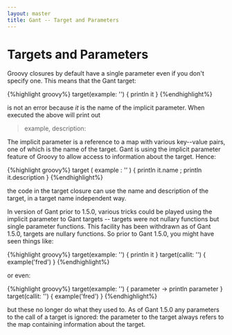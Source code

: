 ```yaml
---
layout: master
title: Gant -- Target and Parameters
---
```


# Targets and Parameters

Groovy closures by default have a single parameter even if you don't specify one.  This means that the Gant
target:

{%highlight groovy%}
target(example: '') { println it }
{%endhighlight%}

is not an error because _it_ is the name of the implicit parameter.  When executed the above will print out

> example, description:

The implicit parameter is a reference to a map with various key--value pairs, one of which is the name of
the target. Gant is using the implicit parameter feature of Groovy to allow access to information about the
target. Hence:

{%highlight groovy%}
target ( example : '' ) { println it.name ; println it.description }
{%endhighlight%}

the code in the target closure can use the name and description of the target, in a target name independent
way.

In version of Gant prior to 1.5.0, various tricks could be played using the implicit parameter to Gant
targets -- targets were not nullary functions but single parameter functions. This facility has been
withdrawn as of Gant 1.5.0, targets are nullary functions.  So prior to Gant 1.5.0, you might have seen
things like:

{%highlight groovy%}
target(example: '') { println it }
target(callit: '') { example('fred') }
{%endhighlight%}

or even:

{%highlight groovy%}
target(example: '') { parameter -> println parameter }
target(callit: '') { example('fred') }
{%endhighlight%}

but these no longer do what they used to. As of Gant 1.5.0 any parameters to the call of a target is
ignored: the parameter to the target always refers to the map containing information about the target.
